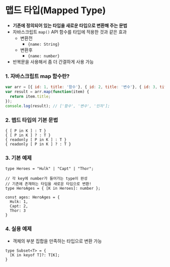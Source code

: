 # 맵드 타입(Mapped Type)

- **기존에 정의되어 있는 타입을 새로운 타입으로 변환해 주는 문법** 
- 자바스크립트 `map()` API 함수를 타입에 적용한 것과 같은 효과
  - 변환전
    - `{name: String}`
  - 변환후
    - `{name: number}`
- 반복문을 사용해서 좀 더 간결하게 사용 가능



### 1. 자바스크립트 map 함수란?

```js
var arr = [{ id: 1, title: '함수'}, { id: 2, title: '변수'}, { id: 3, title: '인자'}];
var result = arr.map(function(item) {
  return item.title;
});
console.log(result); // ['함수', '변수', '인자'];
```



### 2. 맵드 타입의 기본 문법

```tsx
{ [ P in K ] : T }
{ [ P in K ] ? : T }
{ readonly [ P in K ] : T }
{ readonly [ P in K ] ? : T }
```



### 3. 기본 예제

```tsx
type Heroes = "Hulk" | "Capt" | "Thor";

// 각 key에 number가 들어가는 type이 완성
// 기존에 존재하는 타입을 새로운 타입으로 변환!
type HeroAges = { [K in Heroes]: number };

const ages: HeroAges = {
  Hulk: 1,
  Capt: 2,
  Thor: 3
}
```



### 4. 실용 예제

- 객체의 부분 집합을 만족하는 타입으로 변환 가능

```tsx
type Subset<T> = {
  [K in keyof T]?: T[K];
}
```